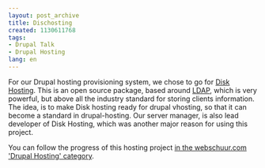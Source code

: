 ```yaml
---
layout: post_archive
title: Dischosting
created: 1130611768
tags:
- Drupal Talk
- Drupal Hosting
lang: en
---
```

For our Drupal hosting provisioning system, we chose to go for <a href="http://dischosting.sourceforge.net/">Disk Hosting</a>. This is an open source package, based around <a href="http://en.wikipedia.org/wiki/LDAP">LDAP</a>, which is very powerful, but above all the industry standard for storing clients information. 
The idea, is to make Disk hosting ready for drupal vhosting, so that it can become a standard in drupal-hosting. 
Our server manager, is also lead developer of Disk Hosting, which was another major reason for using this project. 

You can follow the progress of this hosting project <a href="/taxonomy/term/36">in the webschuur.com 'Drupal Hosting' category</a>.
